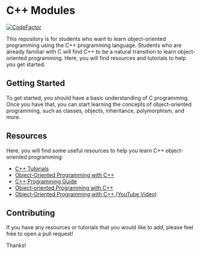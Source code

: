 # C++ Modules

[![CodeFactor](https://www.codefactor.io/repository/github/bdekonin/cpp-modules/badge)](https://www.codefactor.io/repository/github/bdekonin/cpp-modules)

This repository is for students who want to learn object-oriented programming using the C++ programming language. Students who are already familiar with C will find C++ to be a natural transition to learn object-oriented programming. Here, you will find resources and tutorials to help you get started. 

## Getting Started

To get started, you should have a basic understanding of C programming. Once you have that, you can start learning the concepts of object-oriented programming, such as classes, objects, inheritance, polymorphism, and more.

## Resources

Here, you will find some useful resources to help you learn C++ object-oriented programming: 

* [C++ Tutorials](https://www.learncpp.com/)
* [Object-Oriented Programming with C++](https://www.tutorialspoint.com/cplusplus/cpp_object_oriented.htm)
* [C++ Programming Guide](https://www.cprogramming.com/tutorial/c++-tutorial.html)
* [Object-oriented Programming with C++](https://www.tutorialspoint.com/cplusplus/cpp_object_oriented.htm)
* [Object-Oriented Programming with C++ (YouTube Video)](https://www.youtube.com/watch?v=3Gq4F4MthiQ)

## Contributing

If you have any resources or tutorials that you would like to add, please feel free to open a pull request!

Thanks!
